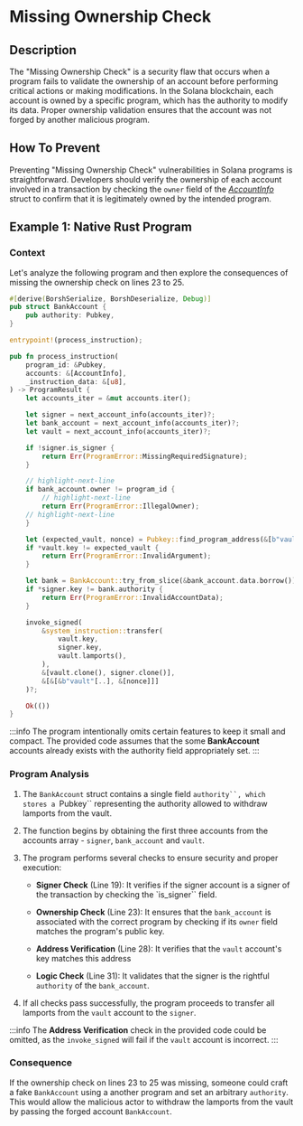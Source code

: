 # Missing Ownership Check

## Description

The "Missing Ownership Check" is a security flaw that occurs when a program fails to validate the ownership of an account before performing critical actions or making modifications. In the Solana blockchain, each account is owned by a specific program, which has the authority to modify its data. Proper ownership validation ensures that the account was not forged by another malicious program.

## How To Prevent

Preventing "Missing Ownership Check" vulnerabilities in Solana programs is straightforward. Developers should verify the ownership of each account involved in a transaction by checking the `owner` field of the _[AccountInfo](https://docs.rs/solana-program/latest/solana_program/account_info/struct.AccountInfo.html)_ struct to confirm that it is legitimately owned by the intended program.

## Example 1: Native Rust Program

### Context

Let's analyze the following program and then explore the consequences of missing the ownership check on lines 23 to 25.

```rust showLineNumbers
#[derive(BorshSerialize, BorshDeserialize, Debug)]
pub struct BankAccount {
    pub authority: Pubkey,
}

entrypoint!(process_instruction);

pub fn process_instruction(
    program_id: &Pubkey,
    accounts: &[AccountInfo],
    _instruction_data: &[u8],
) -> ProgramResult {
    let accounts_iter = &mut accounts.iter();

    let signer = next_account_info(accounts_iter)?;
    let bank_account = next_account_info(accounts_iter)?;
    let vault = next_account_info(accounts_iter)?;

    if !signer.is_signer {
        return Err(ProgramError::MissingRequiredSignature);
    }

    // highlight-next-line
    if bank_account.owner != program_id {
        // highlight-next-line
        return Err(ProgramError::IllegalOwner);
    // highlight-next-line
    }

    let (expected_vault, nonce) = Pubkey::find_program_address(&[b"vault"], &program_id);
    if *vault.key != expected_vault {
        return Err(ProgramError::InvalidArgument);
    }

    let bank = BankAccount::try_from_slice(&bank_account.data.borrow())?;
    if *signer.key != bank.authority {
        return Err(ProgramError::InvalidAccountData);
    }

    invoke_signed(
        &system_instruction::transfer(
            vault.key,
            signer.key,
            vault.lamports(),
        ),
        &[vault.clone(), signer.clone()],
        &[&[&b"vault"[..], &[nonce]]]
    )?;

    Ok(())
}
```

:::info
 The program intentionally omits certain features to keep it small and compact. The provided code assumes that the some **BankAccount** accounts already exists with the authority field appropriately set.
:::

### Program Analysis

1. The `BankAccount` struct contains a single field `authority``, which stores a `Pubkey`` representing the authority allowed to withdraw lamports from the vault.

2. The function begins by obtaining the first three accounts from the accounts array - `signer`, `bank_account` and `vault`.

3. The program performs several checks to ensure security and proper execution:

    - **Signer Check** (Line 19): It verifies if the signer account is a signer of the transaction by checking the `is_signer`` field.

    - **Ownership Check** (Line 23): It ensures that the `bank_account` is associated with the correct program by checking if its `owner` field matches the program's public key.

    - **Address Verification** (Line 28): It verifies that the `vault` account's key matches this address

    - **Logic Check** (Line 31): It validates that the signer is the rightful `authority` of the `bank_account`.

4. If all checks pass successfully, the program proceeds to transfer all lamports from the `vault` account to the `signer`. 

:::info
The **Address Verification** check in the provided code could be omitted, as the `invoke_signed` will fail if the `vault` account is incorrect. 
:::

### Consequence

If the ownership check on lines 23 to 25 was missing, someone could craft a fake `BankAccount` using a another program and set an arbitrary `authority`. This would allow the malicious actor to withdraw the lamports from the vault by passing the forged account `BankAccount`. 
